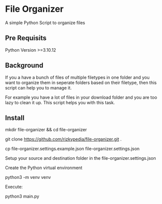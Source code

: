 # File Organizer

A simple Python Script to organize files

## Pre Requisits

Python Version >=3.10.12

## Background

If you a have a bunch of files of multiple filetypes in one folder and you want to organize them
in seperate folders based on their filetype, then this script can help you to manage it. 

For example you have a lot of files in your download folder and you are too lazy to clean it up. This script helps you with this task.

## Install

mkdir file-organizer && cd file-organizer

git clone https://github.com/rizkypedia/file-organizer.git .

cp file-organizer.settings.example.json file-organizer.settings.json

Setup your source and destination folder in the file-organizer.settings.json

Create the Python virtual environment

python3 -m venv venv

Execute:

python3 main.py



